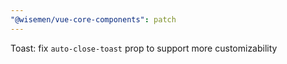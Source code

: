 ```yaml
---
"@wisemen/vue-core-components": patch
---
```


Toast: fix `auto-close-toast` prop to support more customizability
